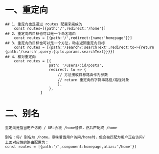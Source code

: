 # 一、重定向
    ## 1、重定向也是通过 routes 配置来完成的
        const routes=[{path:'/',redirect:'/home'}]
    ## 2、重定向的目标也可以是一个命名路由
        const routes = [{path:'/',redirect:{name:'homepage'}}]
    ## 3、重定向的目标也可以是一个方法，动态返回重定向目标
        const routes = [{path:'/search/:searchText',redirect:to=>{return {path:'/search',query:{q:to.params.searchText}}}}]
    ## 4、相对重定向
        const routes = [{
                        path: '/users/:id/posts',
                        redirect: to => {
                            // 方法接收目标路由作为参数
                            // return 重定向的字符串路径/路径对象
                            },
                        },
                    ]

# 二、别名
    重定向是指当用户访问 / URL会被 /home替换，然后匹配成 /home

    别名：将/ 别名为 /home，意味着当用户访问/home时，但会被匹配为用户正在访问/ 
    上面对应性的路由配置为：
    const routes = [{path:'/',component:homepage,alias:'/home'}]
